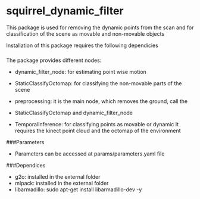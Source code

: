 squirrel_dynamic_filter
=====================

This package is used for removing the dynamic points from the scan and
for classification of the scene as movable and non-movable objects

Installation of this package requires the following dependicies

###
The package provides different nodes:

-   dynamic_filter_node: for estimating point wise motion 
-   StaticClassifyOctomap: for classifying the non-movable parts of the scene

-   preprocessing: it is the main node, which removes the ground, call the
-   StaticClassifyOctomap and dynamic_filter_node 
-   TemporalInference: for classifying points as movable or dynamic 
It requires the kinect point cloud and the octomap of the environment    

###Parameters
-    Parameters can be accessed at params/parameters.yaml file

###Dependices

-    g2o: installed in the external folder
-    mlpack: installed in the external folder
-    libarmadillo: sudo apt-get install libarmadillo-dev -y
    
